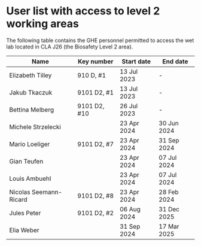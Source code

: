 # User list with access to level 2 working areas

The following table contains the GHE personnel permitted to access the wet lab located in CLA J26 (the Biosafety Level 2 area).

| Name                   | Key number   | Start date  | End date    |
| ---------------------- | ------------ | ----------- | ----------- |
| Elizabeth Tilley       | 910 D, #1    | 13 Jul 2023 | -           |
| Jakub Tkaczuk          | 9101 D2, #1  | 13 Jul 2023 | -           |
| Bettina Melberg        | 9101 D2, #10 | 26 Jul 2023 | -           | 
| Michele Strzelecki     |              | 23 Apr 2024 | 30 Jun 2024 |
| Mario Loeliger         | 9101 D2, #7  | 23 Apr 2024 | 31 Sep 2024 |
| Gian Teufen            |              | 23 Apr 2024 | 07 Jul 2024 |
| Louis Ambuehl          |              | 23 Apr 2024 | 07 Jul 2024 |
| Nicolas Seemann-Ricard | 9101 D2, #8  | 23 Apr 2024 | 28 Feb 2024 |
| Jules Peter            | 9101 D2, #2  | 06 Aug 2024 | 31 Dec 2025 |
| Elia Weber             |              | 31 Sep 2024 | 17 Mar 2025 |

